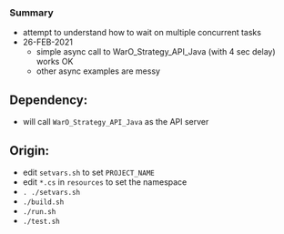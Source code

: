 

### Summary

* attempt to understand how to wait on multiple concurrent tasks 
* 26-FEB-2021
    - simple async call to WarO_Strategy_API_Java (with 4 sec delay) works OK
    - other async examples are messy 

Dependency:
---------

* will call `WarO_Strategy_API_Java` as the API server

Origin:
---------

* edit `setvars.sh` to set `PROJECT_NAME`
* edit `*.cs` in `resources` to set the namespace
* `. ./setvars.sh`
* `./build.sh`
* `./run.sh`
* `./test.sh`
